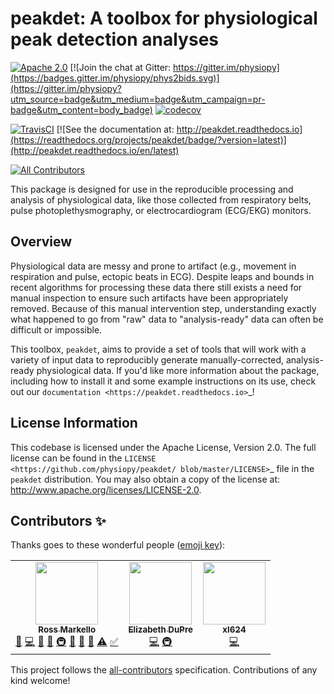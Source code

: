 <!--(https://raw.githubusercontent.com/physiopy/phys2bids/master/docs/_static/phys2bids_card.jpg)-->
<a name="readme"></a>
<!-- <img alt="Phys2BIDS" src="https://github.com/physiopy/phys2bids/blob/master/docs/_static/phys2bids_logo1280×640.png" height="150"> -->

peakdet: A toolbox for physiological peak detection analyses
============================================================

[![Apache 2.0](https://img.shields.io/badge/license-Apache%202-blue.svg)](http://www.apache.org/licenses/LICENSE-2.0)
[![Join the chat at Gitter: https://gitter.im/physiopy](https://badges.gitter.im/physiopy/phys2bids.svg)](https://gitter.im/physiopy?utm_source=badge&utm_medium=badge&utm_campaign=pr-badge&utm_content=body_badge)
[![codecov](https://codecov.io/gh/rmarkello/peakdet/branch/master/graph/badge.svg)](https://codecov.io/gh/rmarkello/peakdet)

[![TravisCI](https://travis-ci.org/rmarkello/peakdet.svg?branch=master)](https://travis-ci.org/rmarkello/peakdet)
[![See the documentation at: http://peakdet.readthedocs.io](https://readthedocs.org/projects/peakdet/badge/?version=latest)](http://peakdet.readthedocs.io/en/latest)

<!-- ALL-CONTRIBUTORS-BADGE:START - Do not remove or modify this section -->
[![All Contributors](https://img.shields.io/badge/all_contributors-3-orange.svg?style=flat)](#contributors)
<!-- ALL-CONTRIBUTORS-BADGE:END -->

This package is designed for use in the reproducible processing and analysis of
physiological data, like those collected from respiratory belts, pulse
photoplethysmography, or electrocardiogram (ECG/EKG) monitors.

## Overview

Physiological data are messy and prone to artifact (e.g., movement in
respiration and pulse, ectopic beats in ECG). Despite leaps and bounds in
recent algorithms for processing these data there still exists a need for
manual inspection to ensure such artifacts have been appropriately removed.
Because of this manual intervention step, understanding exactly what happened
to go from "raw" data to "analysis-ready" data can often be difficult or
impossible.

This toolbox, ``peakdet``, aims to provide a set of tools that will work with a
variety of input data to reproducibly generate manually-corrected, analysis-
ready physiological data. If you'd like more information about the package,
including how to install it and some example instructions on its use, check out
our `documentation <https://peakdet.readthedocs.io>`_!

## License Information

This codebase is licensed under the Apache License, Version 2.0. The full
license can be found in the `LICENSE <https://github.com/physiopy/peakdet/
blob/master/LICENSE>`_ file in the ``peakdet`` distribution. You may also
obtain a copy of the license at: http://www.apache.org/licenses/LICENSE-2.0.


## Contributors ✨

Thanks goes to these wonderful people ([emoji key](https://allcontributors.org/docs/en/emoji-key)):

<!-- ALL-CONTRIBUTORS-LIST:START - Do not remove or modify this section -->
<!-- prettier-ignore-start -->
<!-- markdownlint-disable -->
<table>
  <tr>
    <td align="center"><a href="https://github.com/rmarkello"><img src="https://avatars0.githubusercontent.com/u/14265705?v=4?s=100" width="100px;" alt=""/><br /><sub><b>Ross Markello</b></sub></a><br /><a href="https://github.com/physiopy/peakdet/issues?q=author%3Armarkello" title="Bug reports">🐛</a> <a href="https://github.com/physiopy/peakdet/commits?author=rmarkello" title="Code">💻</a> <a href="https://github.com/physiopy/peakdet/commits?author=rmarkello" title="Documentation">📖</a> <a href="#ideas-rmarkello" title="Ideas, Planning, & Feedback">🤔</a> <a href="#infra-rmarkello" title="Infrastructure (Hosting, Build-Tools, etc)">🚇</a> <a href="#maintenance-rmarkello" title="Maintenance">🚧</a> <a href="#projectManagement-rmarkello" title="Project Management">📆</a> <a href="https://github.com/physiopy/peakdet/pulls?q=is%3Apr+reviewed-by%3Armarkello" title="Reviewed Pull Requests">👀</a> <a href="https://github.com/physiopy/peakdet/commits?author=rmarkello" title="Tests">⚠️</a> <a href="#tutorial-rmarkello" title="Tutorials">✅</a></td>
    <td align="center"><a href="https://github.com/emdupre"><img src="https://avatars3.githubusercontent.com/u/15017191?v=4?s=100" width="100px;" alt=""/><br /><sub><b>Elizabeth DuPre</b></sub></a><br /><a href="https://github.com/physiopy/peakdet/commits?author=emdupre" title="Code">💻</a> <a href="#infra-emdupre" title="Infrastructure (Hosting, Build-Tools, etc)">🚇</a></td>
    <td align="center"><a href="https://github.com/xl624"><img src="https://avatars0.githubusercontent.com/u/25593301?v=4?s=100" width="100px;" alt=""/><br /><sub><b>xl624</b></sub></a><br /><a href="https://github.com/physiopy/peakdet/commits?author=xl624" title="Code">💻</a></td>
  </tr>
</table>

<!-- markdownlint-restore -->
<!-- prettier-ignore-end -->

<!-- ALL-CONTRIBUTORS-LIST:END -->

This project follows the [all-contributors](https://github.com/all-contributors/all-contributors) specification. Contributions of any kind welcome!